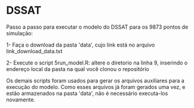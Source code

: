 # DSSAT
Passo a passo para executar o modelo do DSSAT para os 9873 pontos de simulação:

1- Faça o download da pasta 'data', cujo link está no arquivo link_download_data.txt

2- Execute o script 5run_model.R: altere o diretorio na linha 9, inserindo o endereço local da pasta na qual você clonou o repositório

Os demais scripts foram usados para gerar os arquivos auxiliares para a execução do modelo. Como esses arquivos já foram gerados uma vez, e estão armazenados na pasta 'data', não é necessário executa-los novamente.

